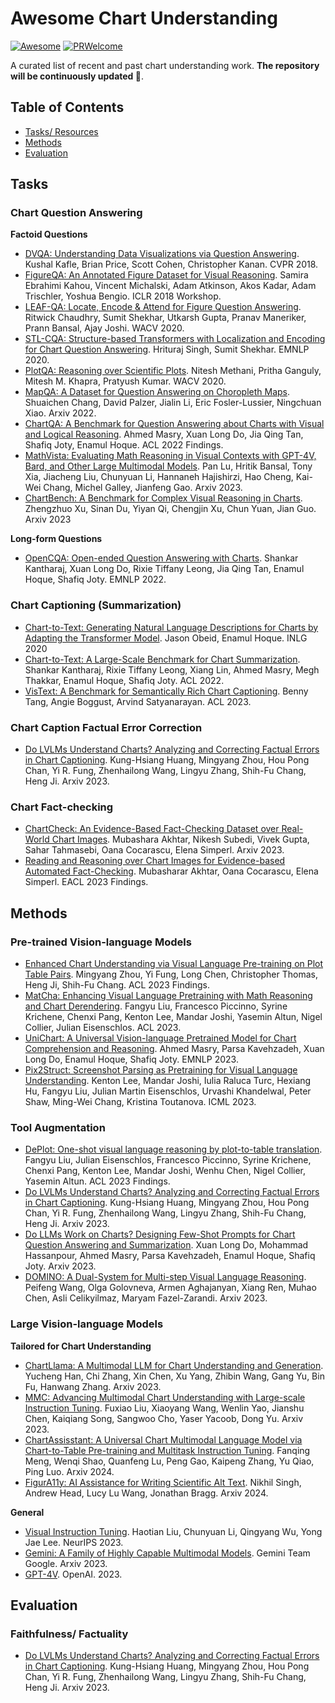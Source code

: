 # Awesome Chart Understanding

[![Awesome](https://cdn.rawgit.com/sindresorhus/awesome/d7305f38d29fed78fa85652e3a63e154dd8e8829/media/badge.svg)](https://github.com/sindresorhus/awesome)
[![PRWelcome](https://img.shields.io/badge/PRs-Welcome-red)](https://img.shields.io/badge/PRs-Welcome-red)

A curated list of recent and past chart understanding work. **The repository will be continuously updated 📝**.


## Table of Contents 
*  [Tasks/ Resources](#tasks)
*  [Methods](#methods)
*  [Evaluation](#evaluation)


## Tasks

### Chart Question Answering 

**Factoid Questions**

- [DVQA: Understanding Data Visualizations via Question Answering](https://openaccess.thecvf.com/content_cvpr_2018/papers/Kafle_DVQA_Understanding_Data_CVPR_2018_paper.pdf). Kushal Kafle, Brian Price, Scott Cohen, Christopher Kanan. CVPR 2018.
- [FigureQA: An Annotated Figure Dataset for Visual Reasoning](https://arxiv.org/abs/1710.07300). Samira Ebrahimi Kahou, Vincent Michalski, Adam Atkinson, Akos Kadar, Adam Trischler, Yoshua Bengio. ICLR 2018 Workshop.
- [LEAF-QA: Locate, Encode & Attend for Figure Question Answering](https://openaccess.thecvf.com/content_WACV_2020/papers/Chaudhry_LEAF-QA_Locate_Encode__Attend_for_Figure_Question_Answering_WACV_2020_paper.pdf). Ritwick Chaudhry, Sumit Shekhar, Utkarsh Gupta, Pranav Maneriker, Prann Bansal, Ajay Joshi. WACV 2020.
- [STL-CQA: Structure-based Transformers with Localization and Encoding for Chart Question Answering](https://aclanthology.org/2020.emnlp-main.264/). Hrituraj Singh, Sumit Shekhar. EMNLP 2020.
- [PlotQA: Reasoning over Scientific Plots](https://arxiv.org/abs/1909.00997). Nitesh Methani, Pritha Ganguly, Mitesh M. Khapra, Pratyush Kumar. WACV 2020.
- [MapQA: A Dataset for Question Answering on Choropleth Maps](https://arxiv.org/abs/2211.08545). Shuaichen Chang, David Palzer, Jialin Li, Eric Fosler-Lussier, Ningchuan Xiao. Arxiv 2022.
- [ChartQA: A Benchmark for Question Answering about Charts with Visual and Logical Reasoning](https://aclanthology.org/2022.findings-acl.177/). Ahmed Masry, Xuan Long Do, Jia Qing Tan, Shafiq Joty, Enamul Hoque. ACL 2022 Findings.
- [MathVista: Evaluating Math Reasoning in Visual Contexts with GPT-4V, Bard, and Other Large Multimodal Models](https://arxiv.org/abs/2310.02255). Pan Lu, Hritik Bansal, Tony Xia, Jiacheng Liu, Chunyuan Li, Hannaneh Hajishirzi, Hao Cheng, Kai-Wei Chang, Michel Galley, Jianfeng Gao. Arxiv 2023.
- [ChartBench: A Benchmark for Complex Visual Reasoning in Charts](https://arxiv.org/abs/2312.15915). Zhengzhuo Xu, Sinan Du, Yiyan Qi, Chengjin Xu, Chun Yuan, Jian Guo. Arxiv 2023



**Long-form Questions**  

- [OpenCQA: Open-ended Question Answering with Charts](https://aclanthology.org/2022.emnlp-main.811/). Shankar Kantharaj, Xuan Long Do, Rixie Tiffany Leong, Jia Qing Tan, Enamul Hoque, Shafiq Joty. EMNLP 2022.

### Chart Captioning (Summarization)

- [Chart-to-Text: Generating Natural Language Descriptions for Charts by Adapting the Transformer Model](https://aclanthology.org/2020.inlg-1.20/). Jason Obeid, Enamul Hoque. INLG 2020
- [Chart-to-Text: A Large-Scale Benchmark for Chart Summarization](https://aclanthology.org/2022.acl-long.277/). Shankar Kantharaj, Rixie Tiffany Leong, Xiang Lin, Ahmed Masry, Megh Thakkar, Enamul Hoque, Shafiq Joty. ACL 2022.
- [VisText: A Benchmark for Semantically Rich Chart Captioning](https://aclanthology.org/2023.acl-long.401/). Benny Tang, Angie Boggust, Arvind Satyanarayan. ACL 2023.

### Chart Caption Factual Error Correction

- [Do LVLMs Understand Charts? Analyzing and Correcting Factual Errors in Chart Captioning](https://arxiv.org/abs/2312.10160). Kung-Hsiang Huang, Mingyang Zhou, Hou Pong Chan, Yi R. Fung, Zhenhailong Wang, Lingyu Zhang, Shih-Fu Chang, Heng Ji. Arxiv 2023.


### Chart Fact-checking

- [ChartCheck: An Evidence-Based Fact-Checking Dataset over Real-World Chart Images](https://arxiv.org/abs/2311.07453). Mubashara Akhtar, Nikesh Subedi, Vivek Gupta, Sahar Tahmasebi, Oana Cocarascu, Elena Simperl. Arxiv 2023.
- [Reading and Reasoning over Chart Images for Evidence-based Automated Fact-Checking](https://arxiv.org/abs/2301.11843). Mubasharar Akhtar, Oana Cocarascu, Elena Simperl. EACL 2023 Findings.
  
## Methods

### Pre-trained Vision-language Models

- [Enhanced Chart Understanding via Visual Language Pre-training on Plot Table Pairs](https://aclanthology.org/2023.findings-acl.85/). Mingyang Zhou, Yi Fung, Long Chen, Christopher Thomas, Heng Ji, Shih-Fu Chang. ACL 2023 Findings.
- [MatCha: Enhancing Visual Language Pretraining with Math Reasoning and Chart Derendering](https://aclanthology.org/2023.acl-long.714/). Fangyu Liu, Francesco Piccinno, Syrine Krichene, Chenxi Pang, Kenton Lee, Mandar Joshi, Yasemin Altun, Nigel Collier, Julian Eisenschlos. ACL 2023.
- [UniChart: A Universal Vision-language Pretrained Model for Chart Comprehension and Reasoning](https://aclanthology.org/2023.emnlp-main.906/). Ahmed Masry, Parsa Kavehzadeh, Xuan Long Do, Enamul Hoque, Shafiq Joty. EMNLP 2023.
- [Pix2Struct: Screenshot Parsing as Pretraining for Visual Language Understanding](https://proceedings.mlr.press/v202/lee23g/lee23g.pdf). Kenton Lee, Mandar Joshi, Iulia Raluca Turc, Hexiang Hu, Fangyu Liu, Julian Martin Eisenschlos, Urvashi Khandelwal, Peter Shaw, Ming-Wei Chang, Kristina Toutanova. ICML 2023.

### Tool Augmentation
- [DePlot: One-shot visual language reasoning by plot-to-table translation](https://aclanthology.org/2023.findings-acl.660/). Fangyu Liu, Julian Eisenschlos, Francesco Piccinno, Syrine Krichene, Chenxi Pang, Kenton Lee, Mandar Joshi, Wenhu Chen, Nigel Collier, Yasemin Altun. ACL 2023 Findings.
- [Do LVLMs Understand Charts? Analyzing and Correcting Factual Errors in Chart Captioning](https://arxiv.org/abs/2312.10160). Kung-Hsiang Huang, Mingyang Zhou, Hou Pong Chan, Yi R. Fung, Zhenhailong Wang, Lingyu Zhang, Shih-Fu Chang, Heng Ji. Arxiv 2023.
- [Do LLMs Work on Charts? Designing Few-Shot Prompts for Chart Question Answering and Summarization](https://arxiv.org/abs/2312.10610). Xuan Long Do, Mohammad Hassanpour, Ahmed Masry, Parsa Kavehzadeh, Enamul Hoque, Shafiq Joty. Arxiv 2023.
- [DOMINO: A Dual-System for Multi-step Visual Language Reasoning](https://arxiv.org/abs/2310.02804). Peifeng Wang, Olga Golovneva, Armen Aghajanyan, Xiang Ren, Muhao Chen, Asli Celikyilmaz, Maryam Fazel-Zarandi. Arxiv 2023. 



### Large Vision-language Models 

**Tailored for Chart Understanding** 
- [ChartLlama: A Multimodal LLM for Chart Understanding and Generation](https://arxiv.org/abs/2311.16483). Yucheng Han, Chi Zhang, Xin Chen, Xu Yang, Zhibin Wang, Gang Yu, Bin Fu, Hanwang Zhang. Arxiv 2023.
- [MMC: Advancing Multimodal Chart Understanding with Large-scale Instruction Tuning](https://arxiv.org/abs/2311.10774). Fuxiao Liu, Xiaoyang Wang, Wenlin Yao, Jianshu Chen, Kaiqiang Song, Sangwoo Cho, Yaser Yacoob, Dong Yu. Arxiv 2023.
- [ChartAssisstant: A Universal Chart Multimodal Language Model via Chart-to-Table Pre-training and Multitask Instruction Tuning](https://arxiv.org/abs/2401.02384). Fanqing Meng, Wenqi Shao, Quanfeng Lu, Peng Gao, Kaipeng Zhang, Yu Qiao, Ping Luo. Arxiv 2024.
- [FigurA11y: AI Assistance for Writing Scientific Alt Text](). Nikhil Singh, Andrew Head, Lucy Lu Wang, Jonathan Bragg. Arxiv 2024.

**General**

- [Visual Instruction Tuning](https://arxiv.org/abs/2304.08485). Haotian Liu, Chunyuan Li, Qingyang Wu, Yong Jae Lee. NeurIPS 2023.
- [Gemini: A Family of Highly Capable Multimodal Models](https://arxiv.org/abs/2312.11805). Gemini Team Google. Arxiv 2023.
- [GPT-4V](https://openai.com/research/gpt-4v-system-card). OpenAI. 2023.


## Evaluation

### Faithfulness/ Factuality

- [Do LVLMs Understand Charts? Analyzing and Correcting Factual Errors in Chart Captioning](https://arxiv.org/abs/2312.10160). Kung-Hsiang Huang, Mingyang Zhou, Hou Pong Chan, Yi R. Fung, Zhenhailong Wang, Lingyu Zhang, Shih-Fu Chang, Heng Ji. Arxiv 2023.

